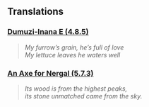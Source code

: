 ## Translations

### [Dumuzi-Inana E (4.8.5)](/texts/4-08-05.md)
> _My furrow’s grain, he’s full of love_  
> _My lettuce leaves he waters well_

### [An Axe for Nergal (5.7.3)](/texts/5-07-03.md)
> _Its wood is from the highest peaks,_  
> _its stone unmatched came from the sky._
